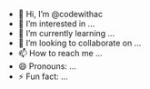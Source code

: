 - 👋 Hi, I’m @codewithac
- 👀 I’m interested in ...
- 🌱 I’m currently learning ...
- 💞️ I’m looking to collaborate on ...
- 📫 How to reach me ...
- 😄 Pronouns: ...
- ⚡ Fun fact: ...

<!---
codewithac/codewithac is a ✨ special ✨ repository because its `README.md` (this file) appears on your GitHub profile.
You can click the Preview link to take a look at your changes.
--->
